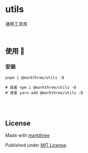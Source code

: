 # utils

通用工具库

<br />

## 使用 🦖

### 安装

```shell
pnpm i @markthree/utils -D

# 或者 npm i @markthree/utils -D
# 或者 yarn add @markthree/utils -D
```

<br />
<br />

## License

Made with [markthree](https://github.com/markthree)

Published under [MIT License](./LICENSE).
